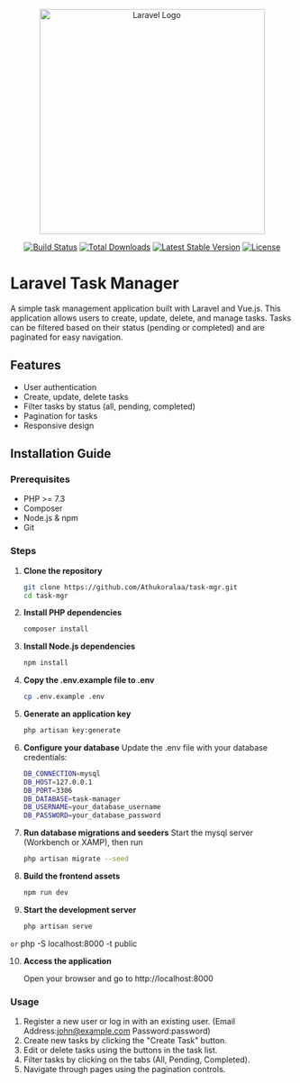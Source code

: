 <p align="center"><a href="https://laravel.com" target="_blank"><img src="https://raw.githubusercontent.com/laravel/art/master/logo-lockup/5%20SVG/2%20CMYK/1%20Full%20Color/laravel-logolockup-cmyk-red.svg" width="400" alt="Laravel Logo"></a></p>

<p align="center">
<a href="https://github.com/laravel/framework/actions"><img src="https://github.com/laravel/framework/workflows/tests/badge.svg" alt="Build Status"></a>
<a href="https://packagist.org/packages/laravel/framework"><img src="https://img.shields.io/packagist/dt/laravel/framework" alt="Total Downloads"></a>
<a href="https://packagist.org/packages/laravel/framework"><img src="https://img.shields.io/packagist/v/laravel/framework" alt="Latest Stable Version"></a>
<a href="https://packagist.org/packages/laravel/framework"><img src="https://img.shields.io/packagist/l/laravel/framework" alt="License"></a>
</p>

# Laravel Task Manager

A simple task management application built with Laravel and Vue.js. This application allows users to create, update, delete, and manage tasks. Tasks can be filtered based on their status (pending or completed) and are paginated for easy navigation.

## Features

- User authentication
- Create, update, delete tasks
- Filter tasks by status (all, pending, completed)
- Pagination for tasks
- Responsive design

## Installation Guide

### Prerequisites

- PHP >= 7.3
- Composer
- Node.js & npm
- Git

### Steps

1. **Clone the repository**

   ```sh
   git clone https://github.com/Athukoralaa/task-mgr.git
   cd task-mgr

2. **Install PHP dependencies**
    
    ```bash
    composer install

3. **Install Node.js dependencies**
    
    ```bash
    npm install

4. **Copy the .env.example file to .env**

    ```bash
    cp .env.example .env

5. **Generate an application key**

    ```sh
    php artisan key:generate

6. **Configure your database**
    Update the .env file with your database credentials:

    ```sh
    DB_CONNECTION=mysql
    DB_HOST=127.0.0.1
    DB_PORT=3306
    DB_DATABASE=task-manager
    DB_USERNAME=your_database_username
    DB_PASSWORD=your_database_password

7. **Run database migrations and seeders**
    Start the mysql server (Workbench or XAMP), then run

    ```sh
    php artisan migrate --seed

8. **Build the frontend assets**

    ```sh
    npm run dev

9. **Start the development server**

    ```sh
    php artisan serve
`or`
    php -S localhost:8000 -t public

10. **Access the application**

    Open your browser and go to http://localhost:8000

### Usage

1. Register a new user or log in with an existing user.
    (Email Address:john@example.com     Password:password)
2. Create new tasks by clicking the "Create Task" button.
3. Edit or delete tasks using the buttons in the task list.
4. Filter tasks by clicking on the tabs (All, Pending, Completed).
5. Navigate through pages using the pagination controls.